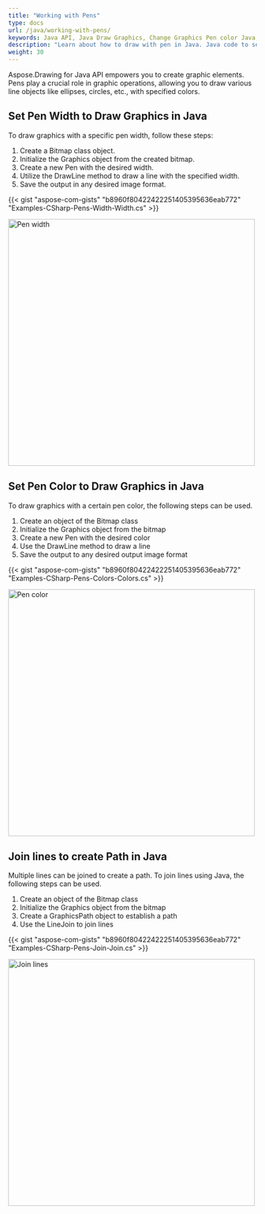 ```yaml
---
title: "Working with Pens"
type: docs
url: /java/working-with-pens/
keywords: Java API, Java Draw Graphics, Change Graphics Pen color Java, Pen Width Draw Graphics Java, Join Lines in Java
description: "Learn about how to draw with pen in Java. Java code to set pen width and color using Java. Join Lines in Java."
weight: 30
---
```


Aspose.Drawing for Java API empowers you to create graphic elements. Pens play a crucial role in graphic operations, allowing you to draw various line objects like ellipses, circles, etc., with specified colors.

## **Set Pen Width to Draw Graphics in Java**

To draw graphics with a specific pen width, follow these steps:

1. Create a Bitmap class object.
2. Initialize the Graphics object from the created bitmap.
3. Create a new Pen with the desired width.
4. Utilize the DrawLine method to draw a line with the specified width.
5. Save the output in any desired image format.

{{< gist "aspose-com-gists" "b8960f80422422251405395636eab772" "Examples-CSharp-Pens-Width-Width.cs" >}}

<img src="https://github.com/aspose-drawing/Aspose.Drawing-for-Java/raw/master/Examples/Data/Pens/Width_out.png" alt="Pen width" width="500" />

## **Set Pen Color to Draw Graphics in Java**

To draw graphics with a certain pen color, the following steps can be used.

1. Create an object of the Bitmap class
1. Initialize the Graphics object from the bitmap
1. Create a new Pen with the desired color
1. Use the DrawLine method to draw a line
1. Save the output to any desired output image format

{{< gist "aspose-com-gists" "b8960f80422422251405395636eab772" "Examples-CSharp-Pens-Colors-Colors.cs" >}}

<img src="https://github.com/aspose-drawing/Aspose.Drawing-for-Java/raw/master/Examples/Data/Pens/Colors_out.png" alt="Pen color" width="500" />

## **Join lines to create Path in Java**

Multiple lines can be joined to create a path. To join lines using Java, the following steps can be used.

1. Create an object of the Bitmap class
1. Initialize the Graphics object from the bitmap
1. Create a GraphicsPath object to establish a path
1. Use the LineJoin to join lines

{{< gist "aspose-com-gists" "b8960f80422422251405395636eab772" "Examples-CSharp-Pens-Join-Join.cs" >}}

<img src="https://github.com/aspose-drawing/Aspose.Drawing-for-Java/raw/master/Examples/Data/Pens/Join_out.png" alt="Join lines" width="500" />

